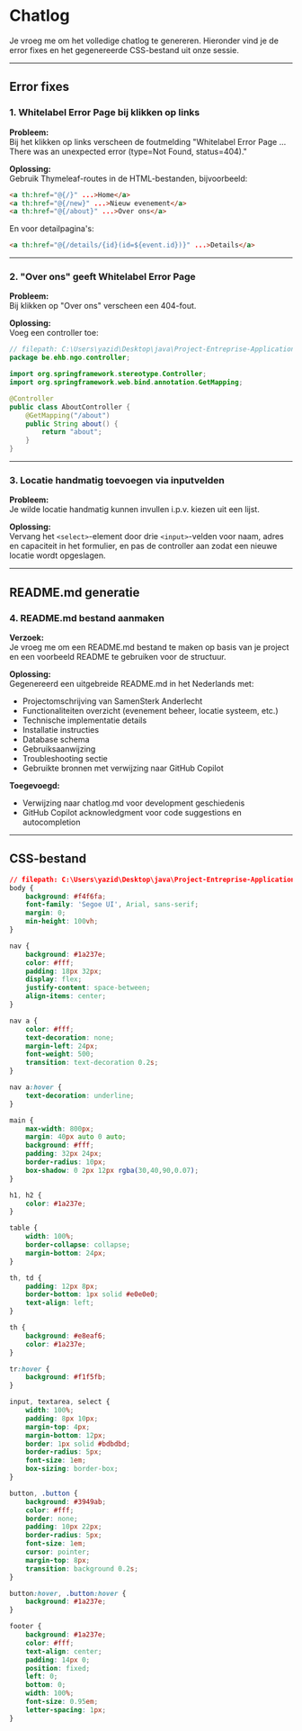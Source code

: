# Chatlog

Je vroeg me om het volledige chatlog te genereren. Hieronder vind je de error fixes en het gegenereerde CSS-bestand uit onze sessie.

---

## Error fixes

### 1. Whitelabel Error Page bij klikken op links

**Probleem:**  
Bij het klikken op links verscheen de foutmelding "Whitelabel Error Page ... There was an unexpected error (type=Not Found, status=404)."

**Oplossing:**  
Gebruik Thymeleaf-routes in de HTML-bestanden, bijvoorbeeld:
```html
<a th:href="@{/}" ...>Home</a>
<a th:href="@{/new}" ...>Nieuw evenement</a>
<a th:href="@{/about}" ...>Over ons</a>
```
En voor detailpagina's:
```html
<a th:href="@{/details/{id}(id=${event.id})}" ...>Details</a>
```

---

### 2. "Over ons" geeft Whitelabel Error Page

**Probleem:**  
Bij klikken op "Over ons" verscheen een 404-fout.

**Oplossing:**  
Voeg een controller toe:
```java
// filepath: C:\Users\yazid\Desktop\java\Project-Entreprise-Application\src\main\java\be\ehb\ngo\controller\AboutController.java
package be.ehb.ngo.controller;

import org.springframework.stereotype.Controller;
import org.springframework.web.bind.annotation.GetMapping;

@Controller
public class AboutController {
    @GetMapping("/about")
    public String about() {
        return "about";
    }
}
```

---

### 3. Locatie handmatig toevoegen via inputvelden

**Probleem:**  
Je wilde locatie handmatig kunnen invullen i.p.v. kiezen uit een lijst.

**Oplossing:**  
Vervang het `<select>`-element door drie `<input>`-velden voor naam, adres en capaciteit in het formulier, en pas de controller aan zodat een nieuwe locatie wordt opgeslagen.

---

## README.md generatie

### 4. README.md bestand aanmaken

**Verzoek:**  
Je vroeg me om een README.md bestand te maken op basis van je project en een voorbeeld README te gebruiken voor de structuur.

**Oplossing:**  
Gegenereerd een uitgebreide README.md in het Nederlands met:
- Projectomschrijving van SamenSterk Anderlecht
- Functionaliteiten overzicht (evenement beheer, locatie systeem, etc.)
- Technische implementatie details
- Installatie instructies
- Database schema
- Gebruiksaanwijzing
- Troubleshooting sectie
- Gebruikte bronnen met verwijzing naar GitHub Copilot

**Toegevoegd:**  
- Verwijzing naar chatlog.md voor development geschiedenis
- GitHub Copilot acknowledgment voor code suggestions en autocompletion

---

## CSS-bestand

```css
// filepath: C:\Users\yazid\Desktop\java\Project-Entreprise-Application\src\main\resources\static\style.css
body {
    background: #f4f6fa;
    font-family: 'Segoe UI', Arial, sans-serif;
    margin: 0;
    min-height: 100vh;
}

nav {
    background: #1a237e;
    color: #fff;
    padding: 18px 32px;
    display: flex;
    justify-content: space-between;
    align-items: center;
}

nav a {
    color: #fff;
    text-decoration: none;
    margin-left: 24px;
    font-weight: 500;
    transition: text-decoration 0.2s;
}

nav a:hover {
    text-decoration: underline;
}

main {
    max-width: 800px;
    margin: 40px auto 0 auto;
    background: #fff;
    padding: 32px 24px;
    border-radius: 10px;
    box-shadow: 0 2px 12px rgba(30,40,90,0.07);
}

h1, h2 {
    color: #1a237e;
}

table {
    width: 100%;
    border-collapse: collapse;
    margin-bottom: 24px;
}

th, td {
    padding: 12px 8px;
    border-bottom: 1px solid #e0e0e0;
    text-align: left;
}

th {
    background: #e8eaf6;
    color: #1a237e;
}

tr:hover {
    background: #f1f5fb;
}

input, textarea, select {
    width: 100%;
    padding: 8px 10px;
    margin-top: 4px;
    margin-bottom: 12px;
    border: 1px solid #bdbdbd;
    border-radius: 5px;
    font-size: 1em;
    box-sizing: border-box;
}

button, .button {
    background: #3949ab;
    color: #fff;
    border: none;
    padding: 10px 22px;
    border-radius: 5px;
    font-size: 1em;
    cursor: pointer;
    margin-top: 8px;
    transition: background 0.2s;
}

button:hover, .button:hover {
    background: #1a237e;
}

footer {
    background: #1a237e;
    color: #fff;
    text-align: center;
    padding: 14px 0;
    position: fixed;
    left: 0;
    bottom: 0;
    width: 100%;
    font-size: 0.95em;
    letter-spacing: 1px;
}
```
